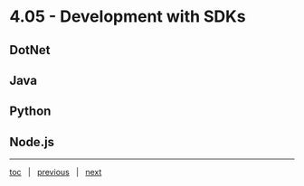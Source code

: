 # 4.05 - Development with SDKs

## DotNet



## Java



## Python



## Node.js


---

[toc](0_table_of_contents.md) &nbsp; |  &nbsp; [previous](4_04_local_development.md) &nbsp; | &nbsp; [next](0_table_of_contents.md) &nbsp;
